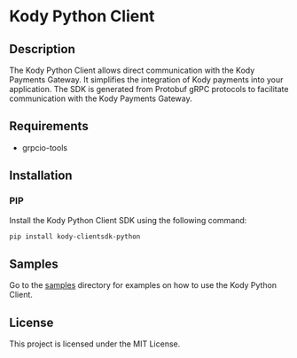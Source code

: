 # Kody Python Client

## Description
The Kody Python Client allows direct communication with the Kody Payments Gateway. It simplifies the integration of Kody payments into your application.
The SDK is generated from Protobuf gRPC protocols to facilitate communication with the Kody Payments Gateway.

## Requirements
- grpcio-tools

## Installation

### PIP

Install the Kody Python Client SDK using the following command:

```bash 
pip install kody-clientsdk-python
```

## Samples

Go to the [samples](https://github.com/KodyPay/kody-clientsdk-python-3.6/tree/main/samples) directory for examples on how to use the Kody Python Client.

## License

This project is licensed under the MIT License. 

